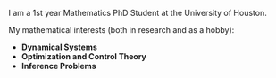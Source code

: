 
<!---
mo-oloo/mo-oloo is a ✨ special ✨ repository because its `README.md` (this file) appears on your GitHub profile.
You can click the Preview link to take a look at your changes.
--->
I am a 1st year Mathematics PhD Student at the University of Houston.

My mathematical interests (both in research and as a hobby):
- **Dynamical Systems**
- **Optimization and Control Theory**
- **Inference Problems**
